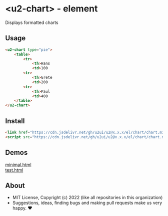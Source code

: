 # &lt;u2-chart&gt; - element
Displays formatted charts

## Usage

```html
<u2-chart type="pie">
    <table>
        <tr>
            <th>Hans
            <td>100
        <tr>
            <th>Grete
            <td>200
        <tr>
            <th>Paul
            <td>400
    </table>
</u2-chart>
```

## Install

```html
<link href="https://cdn.jsdelivr.net/gh/u2ui/u2@x.x.x/el/chart/chart.min.css" rel=stylesheet>
<script src="https://cdn.jsdelivr.net/gh/u2ui/u2@x.x.x/el/chart/chart.min.js" type=module async></script>
```

## Demos

[minimal.html](http://gcdn.li/u2ui/u2@main/el/chart/tests/minimal.html)  
[test.html](http://gcdn.li/u2ui/u2@main/el/chart/tests/test.html)  

## About

- MIT License, Copyright (c) 2022 <u2> (like all repositories in this organization) <br>
- Suggestions, ideas, finding bugs and making pull requests make us very happy. ♥

